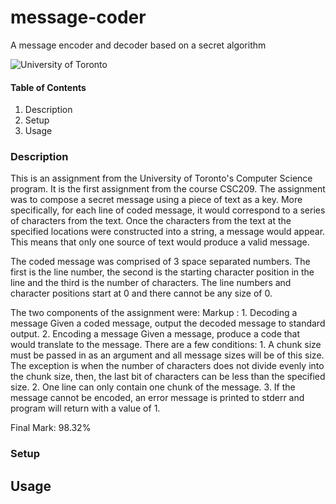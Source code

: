 # message-coder
A message encoder and decoder based on a secret algorithm

![University of Toronto](https://upload.wikimedia.org/wikipedia/en/thumb/9/9a/UofT_Logo.svg/1280px-UofT_Logo.svg.png)


#### **Table of Contents**
1. Description
2. Setup
3. Usage


### **Description**
This is an assignment from the University of Toronto's Computer Science program. It is the first assignment from the course
CSC209. The assignment was to compose a secret message using a piece of text as a key. More specifically, for each line of 
coded message, it would correspond to a series of characters from the text. Once the characters from the text at the specified
locations were constructed into a string, a message would appear. This means that only one source of text would produce a
valid message. 

The coded message was comprised of 3 space separated numbers. The first is the line number, the second is the starting
character position in the line and the third is the number of characters. The line numbers and character positions start at 0
and there cannot be any size of 0.

The two components of the assignment were:
Markup : 1. Decoding a message
              Given a coded message, output the decoded message to standard output.
         2. Encoding a message
              Given a message, produce a code that would translate to the message. There are a few conditions:
              1. A chunk size must be passed in as an argument and all message sizes will be of this size.
                 The exception is when the number of characters does not divide evenly into the chunk size, then, the last
                 bit of characters can be less than the specified size.
              2. One line can only contain one chunk of the message.
              3. If the message cannot be encoded, an error message is printed to stderr and program will return with a value
                 of 1.
                 
Final Mark: 98.32%

### **Setup**


## **Usage**

